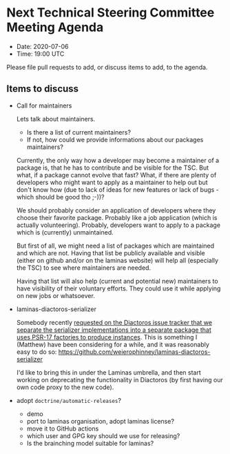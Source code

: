 # Next Technical Steering Committee Meeting Agenda

- Date: 2020-07-06
- Time: 19:00 UTC

Please file pull requests to add, or discuss items to add, to the agenda.

## Items to discuss

- Call for maintainers
  
  Lets talk about maintainers. 
  
  - Is there a list of current maintainers?
  - If not, how could we provide informations about our packages maintainers?
  
  Currently, the only way how a developer may become a maintainer of a package is, that he has to contribute and be visible for the TSC. But what, if a package cannot evolve that fast? What, if there are plenty of developers who might want to apply as a maintainer to help out but don't know how (due to lack of ideas for new features or lack of bugs - which should be good tho ;-))?
  
  We should probably consider an application of developers where they choose their favorite package. Probably like a job application (which is actually volunteering). Probably, developers want to apply to a package which is (currently) unmaintained.
  
  But first of all, we might need a list of packages which are maintained and which are not. Having that list be publicly available and visible (either on github and/or on the laminas website) will help all (especially the TSC) to see where maintainers are needed.
  
  Having that list will also help (current and potential new) maintainers to have visibility of their voluntary efforts. They could use it while applying on new jobs or whatsoever.

- laminas-diactoros-serializer

  Somebody recently [requested on the Diactoros issue tracker that we separate the serializer implementations into a separate package that uses PSR-17 factories to produce instances](https://github.com/laminas/laminas-diactoros/issues/43).
  This is something I (Matthew) have been considering for a while, and it was reasonably easy to do so:
  https://github.com/weierophinney/laminas-diactoros-serializer

  I'd like to bring this in under the Laminas umbrella, and then start working on deprecating the functionality in Diactoros (by first having our own code proxy to the new code).

- adopt `doctrine/automatic-releases`?
   
   * demo
   * port to laminas organisation, adopt laminas license?
   * move it to GitHub actions
   * which user and GPG key should we use for releasing?
   * Is the brainching model suitable for laminas?

